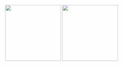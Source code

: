 <p>
<!-- GitHub Stats -->  
<img height="180em" src="https://github-readme-stats.vercel.app/api?username=CiwielCore&theme=github_dark" />
<!-- Most Used Languages -->  
<img height="180em" src="https://github-readme-stats.vercel.app/api/top-langs/?username=CiwielCore&layout=compact&theme=github_dark"/>  
</p>
